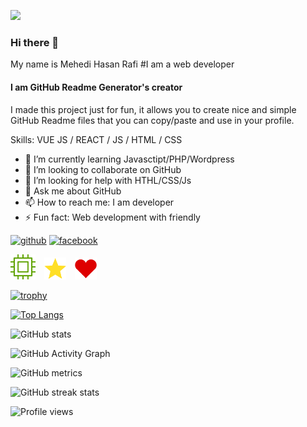 ![](https://scontent.fdac116-1.fna.fbcdn.net/v/t1.6435-9/245075913_520006759249033_5762154856590135384_n.jpg?_nc_cat=103&ccb=1-5&_nc_sid=730e14&_nc_eui2=AeH51VKl2V-4aFrYJwXkht7WbYkaLSsQABptiRotKxAAGnAs0J7KzeP2kglg_oC-co8GLfHIkij4UbHFhyjh2Ch0&_nc_ohc=RvuPR0rCZmgAX8yMtr1&_nc_ht=scontent.fdac116-1.fna&oh=c9b3741b0c8c88ee6e77a05db9dbc82e&oe=618D30EE)
### Hi there 👋
My name is Mehedi Hasan Rafi
#I am a web developer
#### I am GitHub Readme Generator's creator


I made this project just for fun, it allows you to create nice and simple GitHub Readme files that you can copy/paste and use in your profile.

Skills: VUE JS / REACT / JS / HTML / CSS

- 🌱 I’m currently learning Javasctipt/PHP/Wordpress 
- 👯 I’m looking to collaborate on GitHub 
- 🤔 I’m looking for help with HTHL/CSS/Js 
- 💬 Ask me about GitHub 
- 📫 How to reach me: I am developer 
- ⚡ Fun fact: Web development with friendly 


[<img src='https://cdn.jsdelivr.net/npm/simple-icons@3.0.1/icons/github.svg' alt='github' height='40'>](https://github.com/Mehedi512)  [<img src='https://cdn.jsdelivr.net/npm/simple-icons@3.0.1/icons/facebook.svg' alt='facebook' height='40'>](https://www.facebook.com/https://web.facebook.com/profile.php?id=100037191407671&_rdc=1&_rdr)  

<a href='https://docs.github.com/en/developers'><img src='https://raw.githubusercontent.com/acervenky/animated-github-badges/master/assets/devbadge.gif' width='40' height='40'></a> <a href='https://stars.github.com/'><img src='https://raw.githubusercontent.com/acervenky/animated-github-badges/master/assets/starbadge.gif' width='35' height='35'></a> <a href='https://docs.github.com/en/github/supporting-the-open-source-community-with-github-sponsors'><img src='https://raw.githubusercontent.com/acervenky/animated-github-badges/master/assets/sponsorbadge.gif' width='35' height='35'></a> 

[![trophy](https://github-profile-trophy.vercel.app/?username=Mehedi512)](https://github.com/ryo-ma/github-profile-trophy)

[![Top Langs](https://github-readme-stats.vercel.app/api/top-langs/?username=Mehedi512)](https://github.com/anuraghazra/github-readme-stats)

![GitHub stats](https://github-readme-stats.vercel.app/api?username=Mehedi512&show_icons=true&count_private=true)  

![GitHub Activity Graph](https://activity-graph.herokuapp.com/graph?username=Mehedi512)  

![GitHub metrics](https://metrics.lecoq.io/Mehedi512)  

![GitHub streak stats](https://github-readme-streak-stats.herokuapp.com/?user=Mehedi512)  

![Profile views](https://gpvc.arturio.dev/Mehedi512)  
